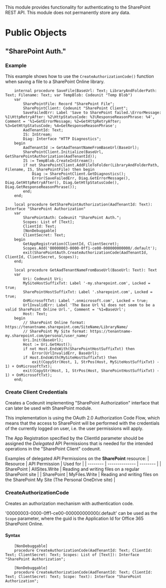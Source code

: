 This module provides functionality for authenticating to the SharePoint REST API.
This module does not permanently store any data.

# Public Objects

## "SharePoint Auth."

### Example

This example shows how to use the `CreateAuthorizationCode()` function when saving a file to a SharePoint Online library.

```
    internal procedure SaveFile(BaseUrl: Text; LibraryAndFolderPath: Text; Filename: Text; var TempBlob: Codeunit "Temp Blob")
    var
        SharePointFile: Record "SharePoint File";
        SharePointClient: Codeunit "SharePoint Client";
        SaveFailedErr: Label 'Save to SharePoint failed.\ErrorMessage: %1\HttpRetryAfter: %2\HttpStatusCode: %3\ResponseReasonPhrase: %4', Comment = '%1=GetErrorMessage; %2=GetHttpRetryAfter; %3=GetHttpStatusCode; %4=GetResponseReasonPhrase';
        AadTenantId: Text;
        IS: InStream;
        Diag: Interface "HTTP Diagnostics";
    begin
        AadTenantId := GetAadTenantNameFromBaseUrl(BaseUrl);
        SharePointClient.Initialize(BaseUrl, GetSharePointAuthorization(AadTenantId));
        IS := TempBlob.CreateInStream();
        if not SharePointClient.AddFileToFolder(LibraryAndFolderPath, Filename, IS, SharePointFile) then begin
            Diag := SharePointClient.GetDiagnostics();
            Error(SaveFailedErr, Diag.GetErrorMessage(), Diag.GetHttpRetryAfter(), Diag.GetHttpStatusCode(), Diag.GetResponseReasonPhrase());
        end;
    end;

    local procedure GetSharePointAuthorization(AadTenantId: Text): Interface "SharePoint Authorization"
    var
        SharePointAuth: Codeunit "SharePoint Auth.";
        Scopes: List of [Text];
        ClientId: Text;
        [NonDebuggable]
        ClientSecret: Text;
    begin
        GetAppRegistration(ClientId, ClientSecret);
        Scopes.Add('00000003-0000-0ff1-ce00-000000000000/.default');
        exit(SharePointAuth.CreateAuthorizationCode(AadTenantId, ClientId, ClientSecret, Scopes));
    end;

    local procedure GetAadTenantNameFromBaseUrl(BaseUrl: Text): Text
    var
        Uri: Codeunit Uri;
        MySiteHostSuffixTxt: Label '-my.sharepoint.com', Locked = true;
        SharePointHostSuffixTxt: Label '.sharepoint.com', Locked = true;
        OnMicrosoftTxt: Label '.onmicrosoft.com', Locked = true;
        UrlInvalidErr: Label 'The Base Url %1 does not seem to be a valid SharePoint Online Url.', Comment = '%1=BaseUrl';
        Host: Text;
    begin
        // SharePoint Online format:  https://tenantname.sharepoint.com/SiteName/LibraryName/
        // SharePoint My Site format: https://tenantname-my.sharepoint.com/personal/user_name/
        Uri.Init(BaseUrl);
        Host := Uri.GetHost();
        if not Host.EndsWith(SharePointHostSuffixTxt) then
            Error(UrlInvalidErr, BaseUrl);
        if Host.EndsWith(MySiteHostSuffixTxt) then
            exit(CopyStr(Host, 1, StrPos(Host, MySiteHostSuffixTxt) - 1) + OnMicrosoftTxt);
        exit(CopyStr(Host, 1, StrPos(Host, SharePointHostSuffixTxt) - 1) + OnMicrosoftTxt);
    end;
```

### Create Client Credentials

Creates a Codeunit implementing "SharePoint Authorization" interface that can later be used with SharePoint module.

This implementation is using the OAuth 2.0 Authorization Code Flow, which means that the access to SharePoint will be performed with the credentials of the currently logged on user, i.e. the user permissions will apply.

The App Registration specified by the ClientId parameter should be assigned the _Delegated_ API Permissions that is needed for the intended operations in the "SharePoint Client" codeunit.

Examples of delegated API Permissions on the **SharePoint** resource:
| Resource | API Permission | Used for |
| -------- | -------------- | -------- |
| SharePoint | AllSites.Write | Reading and writing files on a regular SharePoint site |
| SharePoint | MyFiles.Write | Reading and writing files on the SharePoint My Site (The Personal OneDrive site) |

### CreateAuthorizationCode

Creates an authorization mechanism with authentication code.

'00000003-0000-0ff1-ce00-000000000000/.default' can be used as the `Scope` parameter, where the guid is the Application Id for Office 365 SharePoint Online.

#### Syntax

```
    [NonDebuggable]
    procedure CreateAuthorizationCode(AadTenantId: Text; ClientId: Text; ClientSecret: Text; Scopes: List of [Text]): Interface "SharePoint Authorization";
```

```
    [NonDebuggable]
    procedure CreateAuthorizationCode(AadTenantId: Text; ClientId: Text; ClientSecret: Text; Scope: Text): Interface "SharePoint Authorization";
```
